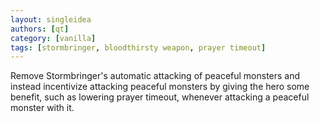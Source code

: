 ```yaml
---
layout: singleidea
authors: [qt]
category: [vanilla]
tags: [stormbringer, bloodthirsty weapon, prayer timeout]
---
```

Remove Stormbringer's automatic attacking of peaceful monsters and instead
incentivize attacking peaceful monsters by giving the hero some benefit, such as
lowering prayer timeout, whenever attacking a peaceful monster with it.
